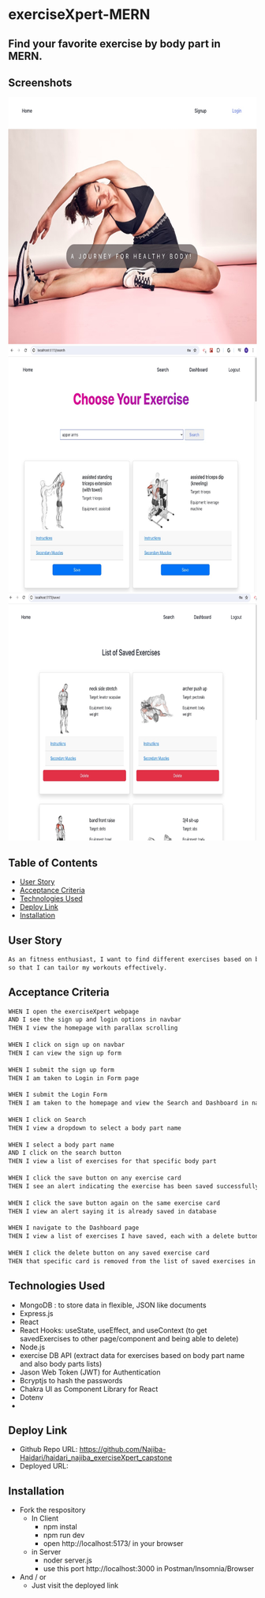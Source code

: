 # exerciseXpert-MERN

## Find your favorite exercise by body part in MERN.

## Screenshots

<p align="center">
  <img src="./client//src/assets/screenshot1.jpg" alt="screenshot" width="700" height="500" />
  <img src="./client//src/assets/screenshot2.jpg" alt="screenshot" width="700" height="500" />
    <img src="./client//src/assets/screenshot3.jpg" alt="screenshot" width="700" height="500" />
</p>

## Table of Contents

- [User Story](#user-story)
- [Acceptance Criteria](#acceptance-criteria)
- [Technologies Used](#technologies-used)
- [Deploy Link](#deploy-link)
- [Installation](#installation)

## User Story

```md
As an fitness enthusiast, I want to find different exercises based on body part names
so that I can tailor my workouts effectively.
```

## Acceptance Criteria

```md
WHEN I open the exerciseXpert webpage
AND I see the sign up and login options in navbar
THEN I view the homepage with parallax scrolling

WHEN I click on sign up on navbar
THEN I can view the sign up form

WHEN I submit the sign up form
THEN I am taken to Login in Form page

WHEN I submit the Login Form 
THEN I am taken to the homepage and view the Search and Dashboard in navbar

WHEN I click on Search
THEN I view a dropdown to select a body part name

WHEN I select a body part name
AND I click on the search button
THEN I view a list of exercises for that specific body part

WHEN I click the save button on any exercise card
THEN I see an alert indicating the exercise has been saved successfully in database

WHEN I click the save button again on the same exercise card
THEN I view an alert saying it is already saved in database

WHEN I navigate to the Dashboard page
THEN I view a list of exercises I have saved, each with a delete button

WHEN I click the delete button on any saved exercise card
THEN that specific card is removed from the list of saved exercises in database
```

## Technologies Used

- MongoDB : to store data in flexible, JSON like documents
- Express.js
- React
- React Hooks: useState, useEffect, and useContext (to get savedExercises to other page/component and being able to delete)
- Node.js
- exercise DB API (extract data for exercises based on body part name and also body parts lists)
- Jason Web Token (JWT) for Authentication
- Bcryptjs to hash the passwords
- Chakra UI as Component Library for React
- Dotenv
- 

## Deploy Link

- Github Repo URL: https://github.com/Najiba-Haidari/haidari_najiba_exerciseXpert_capstone
- Deployed URL: 

## Installation

* Fork the respository
    * In Client
        * npm instal
        * npm run dev
        * open http://localhost:5173/ in your browser
    * in Server
        * noder server.js
        * use this port http://localhost:3000 in Postman/Insomnia/Browser
* And / or 
    * Just visit the deployed link
